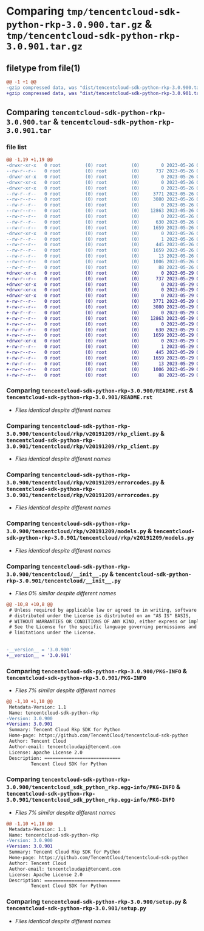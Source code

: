 # Comparing `tmp/tencentcloud-sdk-python-rkp-3.0.900.tar.gz` & `tmp/tencentcloud-sdk-python-rkp-3.0.901.tar.gz`

## filetype from file(1)

```diff
@@ -1 +1 @@
-gzip compressed data, was "dist/tencentcloud-sdk-python-rkp-3.0.900.tar", last modified: Fri May 26 02:25:25 2023, max compression
+gzip compressed data, was "dist/tencentcloud-sdk-python-rkp-3.0.901.tar", last modified: Mon May 29 02:34:25 2023, max compression
```

## Comparing `tencentcloud-sdk-python-rkp-3.0.900.tar` & `tencentcloud-sdk-python-rkp-3.0.901.tar`

### file list

```diff
@@ -1,19 +1,19 @@
-drwxr-xr-x   0 root         (0) root         (0)        0 2023-05-26 02:25:25.000000 tencentcloud-sdk-python-rkp-3.0.900/
--rw-r--r--   0 root         (0) root         (0)      737 2023-05-26 02:25:25.000000 tencentcloud-sdk-python-rkp-3.0.900/README.rst
-drwxr-xr-x   0 root         (0) root         (0)        0 2023-05-26 02:25:25.000000 tencentcloud-sdk-python-rkp-3.0.900/tencentcloud/
-drwxr-xr-x   0 root         (0) root         (0)        0 2023-05-26 02:25:25.000000 tencentcloud-sdk-python-rkp-3.0.900/tencentcloud/rkp/
-drwxr-xr-x   0 root         (0) root         (0)        0 2023-05-26 02:25:25.000000 tencentcloud-sdk-python-rkp-3.0.900/tencentcloud/rkp/v20191209/
--rw-r--r--   0 root         (0) root         (0)     3771 2023-05-26 02:25:25.000000 tencentcloud-sdk-python-rkp-3.0.900/tencentcloud/rkp/v20191209/rkp_client.py
--rw-r--r--   0 root         (0) root         (0)     3080 2023-05-26 02:25:25.000000 tencentcloud-sdk-python-rkp-3.0.900/tencentcloud/rkp/v20191209/errorcodes.py
--rw-r--r--   0 root         (0) root         (0)        0 2023-05-26 02:25:25.000000 tencentcloud-sdk-python-rkp-3.0.900/tencentcloud/rkp/v20191209/__init__.py
--rw-r--r--   0 root         (0) root         (0)    12863 2023-05-26 02:25:25.000000 tencentcloud-sdk-python-rkp-3.0.900/tencentcloud/rkp/v20191209/models.py
--rw-r--r--   0 root         (0) root         (0)        0 2023-05-26 02:25:25.000000 tencentcloud-sdk-python-rkp-3.0.900/tencentcloud/rkp/__init__.py
--rw-r--r--   0 root         (0) root         (0)      630 2023-05-26 02:25:25.000000 tencentcloud-sdk-python-rkp-3.0.900/tencentcloud/__init__.py
--rw-r--r--   0 root         (0) root         (0)     1659 2023-05-26 02:25:25.000000 tencentcloud-sdk-python-rkp-3.0.900/PKG-INFO
-drwxr-xr-x   0 root         (0) root         (0)        0 2023-05-26 02:25:25.000000 tencentcloud-sdk-python-rkp-3.0.900/tencentcloud_sdk_python_rkp.egg-info/
--rw-r--r--   0 root         (0) root         (0)        1 2023-05-26 02:25:25.000000 tencentcloud-sdk-python-rkp-3.0.900/tencentcloud_sdk_python_rkp.egg-info/dependency_links.txt
--rw-r--r--   0 root         (0) root         (0)      445 2023-05-26 02:25:25.000000 tencentcloud-sdk-python-rkp-3.0.900/tencentcloud_sdk_python_rkp.egg-info/SOURCES.txt
--rw-r--r--   0 root         (0) root         (0)     1659 2023-05-26 02:25:25.000000 tencentcloud-sdk-python-rkp-3.0.900/tencentcloud_sdk_python_rkp.egg-info/PKG-INFO
--rw-r--r--   0 root         (0) root         (0)       13 2023-05-26 02:25:25.000000 tencentcloud-sdk-python-rkp-3.0.900/tencentcloud_sdk_python_rkp.egg-info/top_level.txt
--rw-r--r--   0 root         (0) root         (0)     1006 2023-05-26 02:25:25.000000 tencentcloud-sdk-python-rkp-3.0.900/setup.py
--rw-r--r--   0 root         (0) root         (0)       88 2023-05-26 02:25:25.000000 tencentcloud-sdk-python-rkp-3.0.900/setup.cfg
+drwxr-xr-x   0 root         (0) root         (0)        0 2023-05-29 02:34:25.000000 tencentcloud-sdk-python-rkp-3.0.901/
+-rw-r--r--   0 root         (0) root         (0)      737 2023-05-29 02:34:25.000000 tencentcloud-sdk-python-rkp-3.0.901/README.rst
+drwxr-xr-x   0 root         (0) root         (0)        0 2023-05-29 02:34:25.000000 tencentcloud-sdk-python-rkp-3.0.901/tencentcloud/
+drwxr-xr-x   0 root         (0) root         (0)        0 2023-05-29 02:34:25.000000 tencentcloud-sdk-python-rkp-3.0.901/tencentcloud/rkp/
+drwxr-xr-x   0 root         (0) root         (0)        0 2023-05-29 02:34:25.000000 tencentcloud-sdk-python-rkp-3.0.901/tencentcloud/rkp/v20191209/
+-rw-r--r--   0 root         (0) root         (0)     3771 2023-05-29 02:34:25.000000 tencentcloud-sdk-python-rkp-3.0.901/tencentcloud/rkp/v20191209/rkp_client.py
+-rw-r--r--   0 root         (0) root         (0)     3080 2023-05-29 02:34:25.000000 tencentcloud-sdk-python-rkp-3.0.901/tencentcloud/rkp/v20191209/errorcodes.py
+-rw-r--r--   0 root         (0) root         (0)        0 2023-05-29 02:34:25.000000 tencentcloud-sdk-python-rkp-3.0.901/tencentcloud/rkp/v20191209/__init__.py
+-rw-r--r--   0 root         (0) root         (0)    12863 2023-05-29 02:34:25.000000 tencentcloud-sdk-python-rkp-3.0.901/tencentcloud/rkp/v20191209/models.py
+-rw-r--r--   0 root         (0) root         (0)        0 2023-05-29 02:34:25.000000 tencentcloud-sdk-python-rkp-3.0.901/tencentcloud/rkp/__init__.py
+-rw-r--r--   0 root         (0) root         (0)      630 2023-05-29 02:34:25.000000 tencentcloud-sdk-python-rkp-3.0.901/tencentcloud/__init__.py
+-rw-r--r--   0 root         (0) root         (0)     1659 2023-05-29 02:34:25.000000 tencentcloud-sdk-python-rkp-3.0.901/PKG-INFO
+drwxr-xr-x   0 root         (0) root         (0)        0 2023-05-29 02:34:25.000000 tencentcloud-sdk-python-rkp-3.0.901/tencentcloud_sdk_python_rkp.egg-info/
+-rw-r--r--   0 root         (0) root         (0)        1 2023-05-29 02:34:25.000000 tencentcloud-sdk-python-rkp-3.0.901/tencentcloud_sdk_python_rkp.egg-info/dependency_links.txt
+-rw-r--r--   0 root         (0) root         (0)      445 2023-05-29 02:34:25.000000 tencentcloud-sdk-python-rkp-3.0.901/tencentcloud_sdk_python_rkp.egg-info/SOURCES.txt
+-rw-r--r--   0 root         (0) root         (0)     1659 2023-05-29 02:34:25.000000 tencentcloud-sdk-python-rkp-3.0.901/tencentcloud_sdk_python_rkp.egg-info/PKG-INFO
+-rw-r--r--   0 root         (0) root         (0)       13 2023-05-29 02:34:25.000000 tencentcloud-sdk-python-rkp-3.0.901/tencentcloud_sdk_python_rkp.egg-info/top_level.txt
+-rw-r--r--   0 root         (0) root         (0)     1006 2023-05-29 02:34:25.000000 tencentcloud-sdk-python-rkp-3.0.901/setup.py
+-rw-r--r--   0 root         (0) root         (0)       88 2023-05-29 02:34:25.000000 tencentcloud-sdk-python-rkp-3.0.901/setup.cfg
```

### Comparing `tencentcloud-sdk-python-rkp-3.0.900/README.rst` & `tencentcloud-sdk-python-rkp-3.0.901/README.rst`

 * *Files identical despite different names*

### Comparing `tencentcloud-sdk-python-rkp-3.0.900/tencentcloud/rkp/v20191209/rkp_client.py` & `tencentcloud-sdk-python-rkp-3.0.901/tencentcloud/rkp/v20191209/rkp_client.py`

 * *Files identical despite different names*

### Comparing `tencentcloud-sdk-python-rkp-3.0.900/tencentcloud/rkp/v20191209/errorcodes.py` & `tencentcloud-sdk-python-rkp-3.0.901/tencentcloud/rkp/v20191209/errorcodes.py`

 * *Files identical despite different names*

### Comparing `tencentcloud-sdk-python-rkp-3.0.900/tencentcloud/rkp/v20191209/models.py` & `tencentcloud-sdk-python-rkp-3.0.901/tencentcloud/rkp/v20191209/models.py`

 * *Files identical despite different names*

### Comparing `tencentcloud-sdk-python-rkp-3.0.900/tencentcloud/__init__.py` & `tencentcloud-sdk-python-rkp-3.0.901/tencentcloud/__init__.py`

 * *Files 0% similar despite different names*

```diff
@@ -10,8 +10,8 @@
 # Unless required by applicable law or agreed to in writing, software
 # distributed under the License is distributed on an "AS IS" BASIS,
 # WITHOUT WARRANTIES OR CONDITIONS OF ANY KIND, either express or implied.
 # See the License for the specific language governing permissions and
 # limitations under the License.
 
 
-__version__ = '3.0.900'
+__version__ = '3.0.901'
```

### Comparing `tencentcloud-sdk-python-rkp-3.0.900/PKG-INFO` & `tencentcloud-sdk-python-rkp-3.0.901/PKG-INFO`

 * *Files 7% similar despite different names*

```diff
@@ -1,10 +1,10 @@
 Metadata-Version: 1.1
 Name: tencentcloud-sdk-python-rkp
-Version: 3.0.900
+Version: 3.0.901
 Summary: Tencent Cloud Rkp SDK for Python
 Home-page: https://github.com/TencentCloud/tencentcloud-sdk-python
 Author: Tencent Cloud
 Author-email: tencentcloudapi@tencent.com
 License: Apache License 2.0
 Description: ============================
         Tencent Cloud SDK for Python
```

### Comparing `tencentcloud-sdk-python-rkp-3.0.900/tencentcloud_sdk_python_rkp.egg-info/PKG-INFO` & `tencentcloud-sdk-python-rkp-3.0.901/tencentcloud_sdk_python_rkp.egg-info/PKG-INFO`

 * *Files 7% similar despite different names*

```diff
@@ -1,10 +1,10 @@
 Metadata-Version: 1.1
 Name: tencentcloud-sdk-python-rkp
-Version: 3.0.900
+Version: 3.0.901
 Summary: Tencent Cloud Rkp SDK for Python
 Home-page: https://github.com/TencentCloud/tencentcloud-sdk-python
 Author: Tencent Cloud
 Author-email: tencentcloudapi@tencent.com
 License: Apache License 2.0
 Description: ============================
         Tencent Cloud SDK for Python
```

### Comparing `tencentcloud-sdk-python-rkp-3.0.900/setup.py` & `tencentcloud-sdk-python-rkp-3.0.901/setup.py`

 * *Files identical despite different names*

